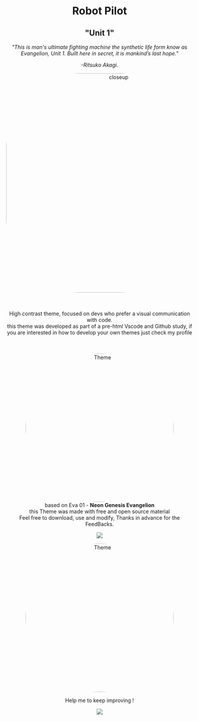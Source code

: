 
<div align="center">
  
  
# Robot Pilot

## "Unit 1"

<em>"This is man's ultimate fighting machine the synthetic life form know as Evangelion, Unit 1. Built here in secret, it is mankind’s last hope."

-Ritsuko Akagi.</em>




  <img align="center" img alt="closeup" height="591" style="border-radius:200px;" src="https://media.discordapp.net/attachments/876950923174379611/893168462749401158/image.png?width=1051&height=591"> <br><br><br>
 

  High contrast theme, focused on devs who prefer a visual communication with code. <br>
  this theme was developed as part of a pre-html Vscode and Github study, if  <br>
  you are interested in how to develop your own themes just check my profile <br><br><br>
  
 
 <img align="center" img alt="Theme" height="400px" style="border-radius:400px;" src="https://media.discordapp.net/attachments/876950923174379611/893165099659960390/Theme.png?width=739&height=591">  <br>
 based on Eva 01 - <strong> Neon Genesis Evangelion </strong> <br>
this Theme was made with free and open source material<br>
Feel free to download, use and modify, Thanks in advance for the FeedBacks. <br>
  
  
  <a href="https://github.com/gerson-henrique/" target="_blank"><img src=" https://cdn.shopify.com/s/files/1/0445/7434/3330/products/BF80D9C4-EEFF-46AF-8079-CE704277D81D_530x@2x.png?v=1607299114" target="_blank"></a> 
  
   <img align="center" img alt="Theme" height="400px" style="border-radius:400px;" src="http://static.zerochan.net/Eva.01.full.3002552.png">  <br>
  
  
  
Help me to keep improving !<br>
  
  
  <a href="https://github.com/gerson-henrique/" target="_blank"><img src="https://img.shields.io/badge/-Follow_me_on_Github-%23161B22?style=for-the-badge&logo=github&logoColor=white" target="_blank"></a> 
  
  
  
</div>
 
 


